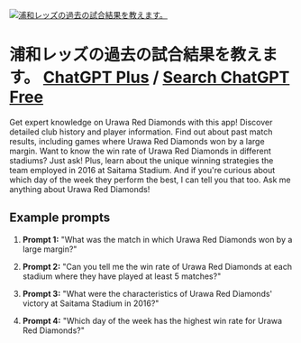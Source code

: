 
[![浦和レッズの過去の試合結果を教えます。](null)](https://chat.openai.com/g/g-0LpLH3C3d-pu-he-retuzunoguo-qu-noshi-he-jie-guo-wojiao-emasu)

# 浦和レッズの過去の試合結果を教えます。 [ChatGPT Plus](https://chat.openai.com/g/g-0LpLH3C3d-pu-he-retuzunoguo-qu-noshi-he-jie-guo-wojiao-emasu) / [Search ChatGPT Free](https://gptcall.net/index.html#/?search=%E6%B5%A6%E5%92%8C%E3%83%AC%E3%83%83%E3%82%BA%E3%81%AE%E9%81%8E%E5%8E%BB%E3%81%AE%E8%A9%A6%E5%90%88%E7%B5%90%E6%9E%9C%E3%82%92%E6%95%99%E3%81%88%E3%81%BE%E3%81%99%E3%80%82)

Get expert knowledge on Urawa Red Diamonds with this app! Discover detailed club history and player information. Find out about past match results, including games where Urawa Red Diamonds won by a large margin. Want to know the win rate of Urawa Red Diamonds in different stadiums? Just ask! Plus, learn about the unique winning strategies the team employed in 2016 at Saitama Stadium. And if you're curious about which day of the week they perform the best, I can tell you that too. Ask me anything about Urawa Red Diamonds!

## Example prompts

1. **Prompt 1:** "What was the match in which Urawa Red Diamonds won by a large margin?"

2. **Prompt 2:** "Can you tell me the win rate of Urawa Red Diamonds at each stadium where they have played at least 5 matches?"

3. **Prompt 3:** "What were the characteristics of Urawa Red Diamonds' victory at Saitama Stadium in 2016?"

4. **Prompt 4:** "Which day of the week has the highest win rate for Urawa Red Diamonds?"


